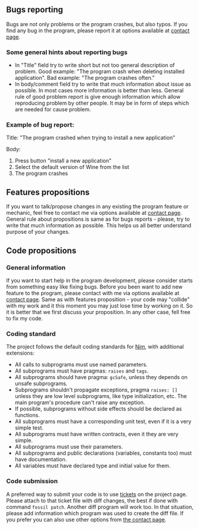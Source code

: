 ## Bugs reporting

Bugs are not only problems or the program crashes, but also typos. If you
find any bug in the program, please report it at options available at [contact page](https://www.laeran.pl/repositories/winecellar/wiki?name=Contact).

### Some general hints about reporting bugs

* In "Title" field try to write short but not too general description of
  problem. Good example: "The program crash when deleting installed
  application". Bad example: "The program crashes often."
* In body/comment field try to write that much information about issue as
  possible. In most cases more information is better than less. General rule
  of good problem report is give enough information which allow reproducing
  problem by other people. It may be in form of steps which are needed for
  cause problem.

### Example of bug report:

Title: "The program crashed when trying to install a new application"

Body:

1. Press button "install a new application"
2. Select the default version of Wine from the list
3. The program crashes

## Features propositions

If you want to talk/propose changes in any existing the program feature or
mechanic, feel free to contact me via options available at [contact page](https://www.laeran.pl/repositories/winecellar/wiki?name=Contact).
General rule about propositions is same as for bugs reports - please,
try to write that much information as possible. This helps us all better
understand purpose of your changes.

## Code propositions

### General information

If you want to start help in the program development, please consider starts
from something easy like fixing bugs. Before you been want to add new feature
to the program, please contact with me via options available at [contact page](https://www.laeran.pl/repositories/winecellar/wiki?name=Contact).
Same as with features proposition - your code may "collide" with my work and
it this moment you may just lose time by working on it. So it is better that
we first discuss your proposition. In any other case, fell free to fix my code.

### Coding standard

The project follows the default coding standards for [Nim](https://nim-lang.org/docs/nep1.html),
with additional extensions:

* All calls to subprograms must use named parameters.
* All subprograms must have pragmas: `raises` and `tags`.
* All subprograms should have pragma: `gcSafe`, unless they depends on unsafe
  subprograms.
* Subprograms shouldn't propagate exceptions, pragma `raises: []` unless they
  are low level subprograms, like type initialization, etc. The main program's
  procedure can't raise any exception.
* If possible, subprograms without side effects should be declared as functions.
* All subprograms must have a corresponding unit test, even if it is a very simple
  test.
* All subprograms must have written contracts, even it they are very simple.
* All subprograms must use their parameters.
* All subprograms and public declarations (variables, constants too) must have
  documentation.
* All variables must have declared type and initial value for them.

### Code submission

A preferred way to submit your code is to use [tickets](https://www.laeran.pl/repositories/winecellar/ticket)
on the project page. Please attach to that ticket file with diff changes, the
best if done with command `fossil patch`. Another diff program will work too.
In that situation, please add information which program was used to create the
diff file. If you prefer you can also use other options from [the contact page](https://www.laeran.pl/repositories/winecellar/wiki?name=Contact).

